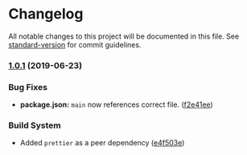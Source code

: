 # Changelog

All notable changes to this project will be documented in this file. See [standard-version](https://github.com/conventional-changelog/standard-version) for commit guidelines.

### [1.0.1](https://github.com/sbrow/prettier-config/compare/v1.0.0...v1.0.1) (2019-06-23)


### Bug Fixes

* **package.json:** `main` now references correct file. ([f2e41ee](https://github.com/sbrow/prettier-config/commit/f2e41ee))


### Build System

* Added `prettier` as a peer dependency ([e4f503e](https://github.com/sbrow/prettier-config/commit/e4f503e))
